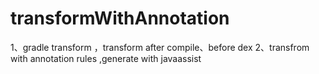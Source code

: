 # transformWithAnnotation
1、gradle transform ，transform after compile、before dex 2、transfrom with annotation rules ,generate with javaassist
